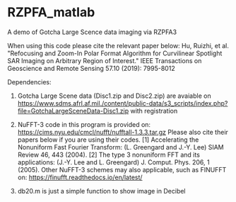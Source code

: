 # RZPFA_matlab
A demo of Gotcha Large Scence data imaging via RZPFA3

When using this code please cite the relevant paper below: 
Hu, Ruizhi, et al. "Refocusing and Zoom-In Polar Format Algorithm for Curvilinear Spotlight SAR Imaging on Arbitrary Region of Interest." IEEE Transactions on Geoscience and Remote Sensing 57.10 (2019): 7995-8012

Dependencies: 
1) Gotcha Large Scene data (Disc1.zip and Disc2.zip) are avaiable on
https://www.sdms.afrl.af.mil./content/public-data/s3_scripts/index.php?file=GotchaLargeSceneData-Disc1.zip
with registration

2) NuFFT-3 code in this program is provided on: https://cims.nyu.edu/cmcl/nufft/nufftall-1.3.3.tar.gz 
Please also cite their papers below if you are using their codes. 
[1] Accelerating the Nonuniform Fast Fourier Transform: (L. Greengard and J.-Y. Lee) SIAM Review 46, 443 (2004).
[2] The type 3 nonuniform FFT and its applications: (J.-Y. Lee and L. Greengard) J. Comput. Phys. 206, 1 (2005).
Other NuFFT-3 schemes may also applicable, such as FINUFFT on: https://finufft.readthedocs.io/en/latest/

3) db20.m is just a simple function to show image in Decibel
